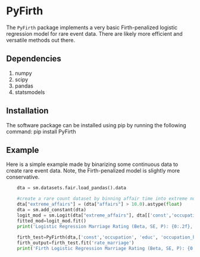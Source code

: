 # PyFirth

The <code>PyFirth</code> package implements a very basic Firth-penalized logistic regression model for rare event data. There are likely more efficient and versatile methods out there.

## Dependencies

1) numpy
2) scipy
3) pandas
4) statsmodels

## Installation

The software package can be installed using pip by running the following command:
pip install PyFirth

##  Example

Here is a simple example made by binarizing some continuous data to create rare event data. Note, the Firth-penalized model is slightly more conservative.

``` python
    dta = sm.datasets.fair.load_pandas().data

    #create a rare count dataset by binning affair time into extreme not extreme
    dta["extreme_affairs"] = (dta["affairs"] > 10.0).astype(float)
    dta = sm.add_constant(dta)
    logit_mod = sm.Logit(dta["extreme_affairs"], dta[['const','occupation', 'educ', 'occupation_husb','rate_marriage','age','yrs_married','children','religious']])
    fitted_mod=logit_mod.fit()
    print('Logistic Regression Marriage Rating (Beta, SE, P): {0:.2f}, {1:.2f}, {2:.2e}'.format(fitted_mod.params['rate_marriage'],fitted_mod.bse['rate_marriage'],fitted_mod.pvalues['rate_marriage']))
    
    firth_test=PyFirth(dta,['const','occupation', 'educ', 'occupation_husb','rate_marriage','age','yrs_married','children','religious'],'extreme_affairs',hasconst=True)
    firth_output=firth_test.fit('rate_marriage')
    print('Firth Logistic Regression Marriage Rating (Beta, SE, P): {0:.2f}, {1:.2f}, {2:.2e}'.format(firth_output['ParamTable'].loc['rate_marriage']['BETA'],firth_output['ParamTable'].loc['rate_marriage']['SE'],firth_output['PVal']))

```
